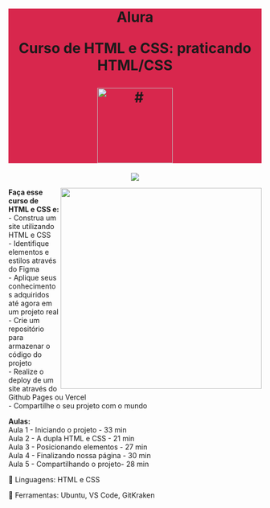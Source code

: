 <h1 align="center" style="background-color:#d8274d">
    <p>Alura</p>
    <p>Curso de
        HTML e CSS: praticando HTML/CSS
    </p>
    <a href="https://cursos.alura.com.br/course/html-css-praticando-html-css">
        <img src="https://www.alura.com.br/assets/api/cursos/html-css-praticando-html-css.svg" alt="#" width="150" height="150">
    </a> 
</h1>

<p align="center">
    <img loading="lazy" src="http://img.shields.io/static/v1?label=STATUS&message=EM%20DESENVOLVIMENTO&color=GREEN&style=for-the-badge"/>
</p>
<img src="https://raw.githubusercontent.com/MicaelliMedeiros/micaellimedeiros/master/image/computer-illustration.png" min-width="400px" max-width="400px" width="400px" align="right">

<p align="left"> 
  <strong>Faça esse curso de HTML e CSS e:</strong></br>
- Construa um site utilizando HTML e CSS</br>
- Identifique elementos e estilos através do Figma</br>
- Aplique seus conhecimentos adquiridos até agora em um projeto real</br>
- Crie um repositório para armazenar o código do projeto</br>
- Realize o deploy de um site através do Github Pages ou Vercel</br>
- Compartilhe o seu projeto com o mundo</br>
</p>

<p align="left">
  <strong>Aulas:</strong> </br> 
Aula 1 - Iniciando o projeto - 33 min</br>
Aula 2 - A dupla HTML e CSS - 21 min</br>
Aula 3 - Posicionando elementos - 27 min</br>
Aula 4 - Finalizando nossa página - 30 min</br>
Aula 5 - Compartilhando o projeto- 28 min</br>
</p>

<p align="left">
  🐙 Linguagens: HTML e CSS
</p>

<p align="left">
  💼 Ferramentas: Ubuntu, VS Code, GitKraken
</p>

